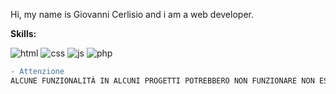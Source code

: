 Hi, my name is Giovanni Cerlisio and i am a web developer.

**Skills:**

![html](https://user-images.githubusercontent.com/110239117/181767106-a5dd1291-1fae-4ddf-8127-54a58cba9489.png)
![css](https://user-images.githubusercontent.com/110239117/181767098-b2393783-8cbd-4883-b379-2c045bffb67c.png)
![js](https://user-images.githubusercontent.com/110239117/181767108-5ace038e-10ab-44c4-984c-28b9e1f44812.png)
![php](https://user-images.githubusercontent.com/110239117/181767112-3ed56dd6-d052-47be-ad3a-8fc3ecff658e.png)

```diff
- Attenzione
ALCUNE FUNZIONALITÀ IN ALCUNI PROGETTI POTREBBERO NON FUNZIONARE NON ESSENDO DEL TUTTO COMPLETATE
```

